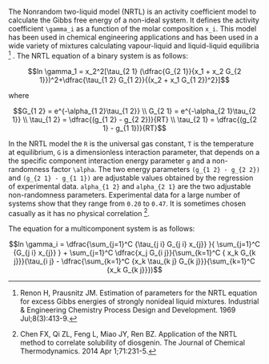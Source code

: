 The Nonrandom two-liquid model (NRTL) is an activity coefficient model to calculate the Gibbs free energy of a non-ideal system. It  defines the activity coefficient ``\gamma_i`` as a function of the molar composition ``x_i``. This model has been used in  chemical engineering applications and has been used in a wide variety of mixtures calculating vapour-liquid and liquid-liquid equilibria [^1] . The NRTL equation of a binary system is as follows:

```math
ln \gamma_1 = x_2^2[\tau_{2 1} (\dfrac{G_{2 1}}{x_1 + x_2 G_{2 1}})^2+\dfrac{\tau_{1 2} G_{1 2}}{(x_2 + x_1 G_{1 2})^2}]
```
where

```math
G_{1 2} = e^{-\alpha_{1 2}\tau_{1 2}} \\
G_{2 1} = e^{-\alpha_{2 1}\tau_{2 1}} \\
\tau_{1 2} = \dfrac{(g_{1 2} - g_{2 2})}{RT} \\
\tau_{2 1} = \dfrac{(g_{2 1} - g_{1 1})}{RT}
```

In the NRTL model the ``R`` is the universal gas constant, ``T`` is the temperature at equilibrium, ``G`` is a dimensionless interaction parameter, that depends on a the specific component interaction energy parameter ``g`` and a non-randomness factor ``\alpha``. The two energy parameters ``(g_{1 2} - g_{2 2})`` and ``(g_{2 1} - g_{1 1})`` are adjustable values obtained by the regression of experimental data. ``alpha_{1 2}`` and ``alpha_{2 1}`` are the two adjustable non-randomness parameters. Experimental data for a large number of systems show that they range from ``0.20`` to ``0.47``. It is sometimes chosen casually as it has no physical correlation [^2].

The equation for a multicomponent system is as follows:

```math
ln \gamma_i = \dfrac{\sum_{j=1}^C {\tau_{j i} G_{j i} x_{j}} }{ \sum_{j=1}^C  {G_{j i} x_{j}} } + \sum_{j=1}^C \dfrac{x_j G_{i j}}{\sum_{k=1}^C { x_k G_{k j}}}(\tau_{i j} - \dfrac{\sum_{k=1}^C {x_k \tau_{k j} G_{k j}}}{\sum_{k=1}^C {x_k G_{k j}}})
```

[^1]: Renon H, Prausnitz JM. Estimation of parameters for the NRTL equation for excess Gibbs energies of strongly nonideal liquid mixtures. Industrial & Engineering Chemistry Process Design and Development. 1969 Jul;8(3):413-9.
[^2]: Chen FX, Qi ZL, Feng L, Miao JY, Ren BZ. Application of the NRTL method to correlate solubility of diosgenin. The Journal of Chemical Thermodynamics. 2014 Apr 1;71:231-5.